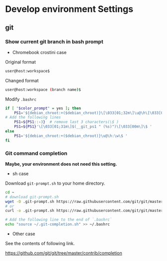# Develop environment Settings

## git

### Show current git branch in bash prompt

- Chromebook crostini case

Original format

```bash
user@host:workspace$ 
```

Changed format

```bash
user@host:workspace (branch name)$ 
```

Modify `.bashrc`

```bash
if [ "$color_prompt" = yes ]; then
    PS1='${debian_chroot:+($debian_chroot)}\[\033[01;32m\]\u@\h\[\033[00m\]:\[\033[01;34m\]\w\[\033[00m\]\$ '
# Add the following lines
    PS1=${PS1::-3}  # remove last 3 characters(\$ )
    PS1=${PS1}'\[\033[01;31m\]$(__git_ps1 " (%s)")\[\033[00m\]\$ '
else
    PS1='${debian_chroot:+($debian_chroot)}\u@\h:\w\$ '
fi
```
### Git command completion

<strong>Maybe, your environment does not need this setting.</strong>

- sh case

Download `git-prompt.sh` to your home directory.

```bash
cd ~
# download git-prompt.sh
wget -O .git-prompt.sh https://raw.githubusercontent.com/git/git/master/contrib/completion/git-prompt.sh
# or 
curl -o .git-prompt.sh https://raw.githubusercontent.com/git/git/master/contrib/completion/git-prompt.sh

# Add the following line to the end of `.bashrc`
echo "source ~/.git-completion.sh" >> ~/.bashrc
```

- Other case

See the contents of following link.

https://github.com/git/git/tree/master/contrib/completion

